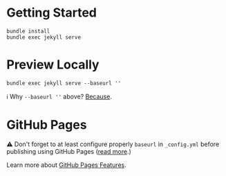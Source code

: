 # Getting Started

```
bundle install
bundle exec jekyll serve
```


# Preview Locally

```
bundle exec jekyll serve --baseurl ''
```

:information_source: Why `--baseurl ''` above? [Because](http://jekyllrb.com/docs/github-pages/#project-page-url-structure).


# GitHub Pages

:warning: Don't forget to at least configure properly `baseurl` in `_config.yml` before publishing using GitHub Pages ([read more](http://jekyllrb.com/docs/github-pages/#project-page-url-structure).)

Learn more about [GitHub Pages Features](https://help.github.com/categories/github-pages-features/).
